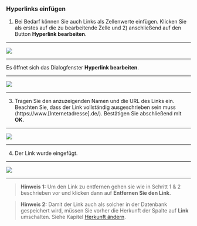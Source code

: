 ### Hyperlinks einfügen

1) Bei Bedarf können Sie auch Links als Zellenwerte einfügen. Klicken Sie als erstes auf die zu bearbeitende Zelle und 2) anschließend auf den Button **Hyperlink bearbeiten**.

---
![](/Pictures/Web-Client/Produktlinie/Produktübersicht/Produkttabellenbereich/Werte-aendern/werte_aendern_7.png)

---

Es öffnet sich das Dialogfenster **Hyperlink bearbeiten**.

---
![](/Pictures/Web-Client/Produktlinie/Produktübersicht/Produkttabellenbereich/Werte-aendern/werte_aendern_8.png)

---

3) Tragen Sie den anzuzeigenden Namen und die URL des Links ein. Beachten Sie, dass der Link vollständig ausgeschrieben sein muss (https://www.[Internetadresse].de/). Bestätigen Sie abschließend mit **OK**.

---
![](/Pictures/Web-Client/Produktlinie/Produktübersicht/Produkttabellenbereich/Werte-aendern/werte_aendern_9.png)

---

4) Der Link wurde eingefügt.

---
![](/Pictures/Web-Client/Produktlinie/Produktübersicht/Produkttabellenbereich/Werte-aendern/werte_aendern_10.png)

---

>**Hinweis 1:** Um den Link zu entfernen gehen sie wie in Schritt 1 & 2 beschrieben vor und klicken dann auf **Entfernen Sie den Link**.

>**Hinweis 2:** Damit der Link auch als solcher in der Datenbank gespeichert wird, müssen Sie vorher die Herkunft der Spalte auf **Link** umschalten. Siehe Kapitel [Herkunft ändern](/der-excel-client/templates/template-konfigurieren/herkunft-andern.md).